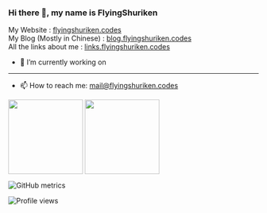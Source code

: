 ### Hi there 👋, my name is FlyingShuriken
My Website : [flyingshuriken.codes](https://flyingshuriken.codes)  
My Blog (Mostly in Chinese) : [blog.flyingshuriken.codes](https://blog.flyingshuriken.codes)  
All the links about me : [links.flyingshuriken.codes](https://links.flyingshuriken.codes)

- 🔭 I’m currently working on   

<!--   [![Readme Card](https://github-readme-stats.vercel.app/api/pin/?username=flyingshuriken&repo=lys)](https://github.com/flyingshuriken/lys) -->
-----

- 📫 How to reach me: [mail@flyingshuriken.codes](mailto:mail@flyingshuriken.codes)  


<a href="https://github.com/anuraghazra/github-readme-stats"><img align="center" src="https://github-readme-stats.vercel.app/api/top-langs/?username=FlyingShuriken&theme=github_dark&layout=compact" height=150 /></a>
<a href="https://github.com/anuraghazra/convoychat"><img  align="center" src="https://github-readme-stats.vercel.app/api?username=FlyingShuriken&show_icons=true&theme=github_dark" height=150 /></a>

![GitHub metrics](https://metrics.lecoq.io/FlyingShuriken)  

![Profile views](https://gpvc.arturio.dev/FlyingShuriken)  
